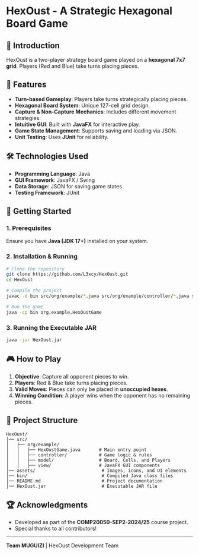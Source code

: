 # HexOust - A Strategic Hexagonal Board Game

## 🎯 Introduction
HexOust is a two-player strategy board game played on a **hexagonal 7x7 grid**. Players (Red and Blue) take turns placing pieces.

## 📜 Features
- **Turn-based Gameplay**: Players take turns strategically placing pieces.
- **Hexagonal Board System**: Unique 127-cell grid design.
- **Capture & Non-Capture Mechanics**: Includes different movement strategies.
- **Intuitive GUI**: Built with **JavaFX** for interactive play.
- **Game State Management**: Supports saving and loading via JSON.
- **Unit Testing**: Uses **JUnit** for reliability.

## 🛠️ Technologies Used
- **Programming Language**: Java
- **GUI Framework**: JavaFX / Swing
- **Data Storage**: JSON for saving game states
- **Testing Framework**: JUnit

## 🚀 Getting Started
### **1. Prerequisites**
Ensure you have **Java (JDK 17+)** installed on your system.

### **2. Installation & Running**
```sh
# Clone the repository
git clone https://github.com/L3xcy/HexOust.git
cd HexOust

# Compile the project
javac -d bin src/org/example/*.java src/org/example/controller/*.java src/org/example/model/*.java src/org/example/view/*.java

# Run the game
java -cp bin org.example.HexOustGame
```

### **3. Running the Executable JAR**
```sh
java -jar HexOust.jar
```

## 🎮 How to Play
1. **Objective**: Capture all opponent pieces to win.
2. **Players**: Red & Blue take turns placing pieces.
3. **Valid Moves**: Pieces can only be placed in **unoccupied hexes**.
4. **Winning Condition**: A player wins when the opponent has no remaining pieces.

## 📌 Project Structure
```
HexOust/
│── src/
│   ├── org/example/
│   │   ├── HexOustGame.java       # Main entry point
│   │   ├── controller/            # Game logic & rules
│   │   ├── model/                 # Board, Cells, and Players
│   │   ├── view/                  # JavaFX GUI components
│── assets/                         # Images, icons, and UI elements
│── bin/                            # Compiled Java class files
│── README.md                       # Project documentation
│── HexOust.jar                     # Executable JAR file
```

## 🏆 Acknowledgments
- Developed as part of the **COMP20050-SEP2-2024/25** course project.
- Special thanks to all contributors!

---
**Team MUGUIZI** | HexOust Development Team
